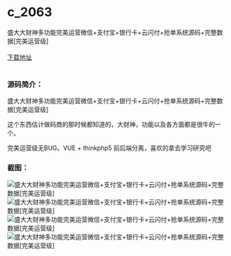 # c_2063
盛大大财神多功能完美运营微信+支付宝+银行卡+云闪付+抢单系统源码+完整数据[完美运营级]
<br/></br>
[下载地址](https://www.uuid2.com/2063.html "下载地址")
<br/></br>
<h3>源码简介：</h3>
<p>盛大大财神多功能完美运营微信+支付宝+银行卡+云闪付+抢单系统源码+完整数据[完美运营级]<p>
<p>这个东西估计做码商的那时候都知道的，大财神，功能以及各方面都是很牛的一个。<p>
<p>完美运营级无BUG。VUE + thinkphp5 前后端分离，喜欢的拿去学习研究吧<p>
<h3>截图：</h3>
<img src="https://www.uuid2.com/wp-content/uploads/img/uimage/65741649726801.jpg" alt="盛大大财神多功能完美运营微信+支付宝+银行卡+云闪付+抢单系统源码+完整数据[完美运营级]"><img src="https://www.uuid2.com/wp-content/uploads/img/uimage/60421649726802.jpg" alt="盛大大财神多功能完美运营微信+支付宝+银行卡+云闪付+抢单系统源码+完整数据[完美运营级]"><img src="https://www.uuid2.com/wp-content/uploads/img/uimage/97681649726803.jpg" alt="盛大大财神多功能完美运营微信+支付宝+银行卡+云闪付+抢单系统源码+完整数据[完美运营级]"><img src="https://www.uuid2.com/wp-content/uploads/img/uimage/6631649726803.jpg" alt="盛大大财神多功能完美运营微信+支付宝+银行卡+云闪付+抢单系统源码+完整数据[完美运营级]">
